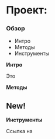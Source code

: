 # Проект:

### Обзор

- Интро
- Методы
- Инструменты

**Интро**

Это

**Методы**



## New!



**Инструменты**


Ссылка на